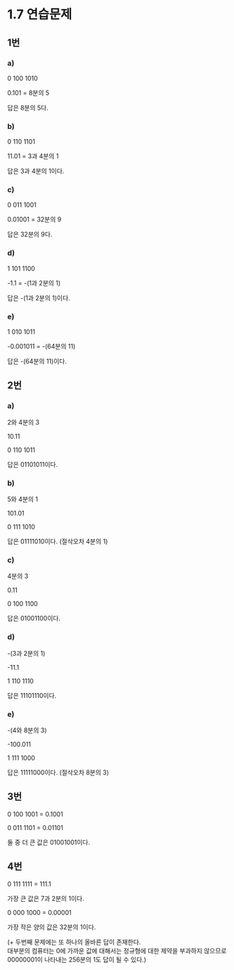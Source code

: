# 1.7 연습문제

## 1번

### a)
0 100 1010

0.101 = 8분의 5

답은 8분의 5다.


### b)
0 110 1101

11.01 = 3과 4분의 1

답은 3과 4분의 1이다.


### c)
0 011 1001

0.01001 = 32분의 9

답은 32분의 9다.


### d)
1 101 1100

-1.1 = -(1과 2분의 1)

답은 -(1과 2분의 1)이다.


### e)
1 010 1011

-0.001011 = -(64분의 11)

답은 -(64분의 11)이다.


## 2번

### a)
2와 4분의 3

10.11

0 110 1011

답은 01101011이다.


### b)
5와 4분의 1

101.01

0 111 1010

답은 01111010이다. (절삭오차 4분의 1)


### c)
4분의 3

0.11

0 100 1100

답은 01001100이다.


### d)
-(3과 2분의 1)

-11.1

1 110 1110

답은 11101110이다.


### e)
-(4와 8분의 3)

-100.011

1 111 1000

답은 11111000이다. (절삭오차 8분의 3)



## 3번
0 100 1001 = 0.1001

0 011 1101 = 0.01101

둘 중 더 큰 값은 01001001이다.


## 4번
0 111 1111 = 111.1

가장 큰 값은 7과 2분의 1이다.

0 000 1000 = 0.00001

가장 작은 양의 값은 32분의 1이다.

(+ 두번째 문제에는 또 하나의 올바른 답이 존재한다.  
대부분의 컴퓨터는 0에 가까운 값에 대해서는 정규형에 대한 제약을 부과하지 않으므로  
00000001이 나타내는 256분의 1도 답이 될 수 있다.)

